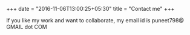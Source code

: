 +++
date = "2016-11-06T13:00:25+05:30"
title = "Contact me"
+++

If you like my work and want to collaborate, my email id is puneet798@ GMAIL dot COM
